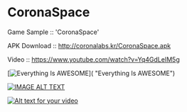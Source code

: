 # CoronaSpace
Game Sample :: 'CoronaSpace'

APK Download ::
http://coronalabs.kr/CoronaSpace.apk

Video ::
https://www.youtube.com/watch?v=Yq4GdLeIM5g

[![Everything Is AWESOME](http://wonhada.com/wp-content/uploads/2016/01/gamesample.jpg)]( "Everything Is AWESOME")

[![IMAGE ALT TEXT](http://wonhada.com/wp-content/uploads/2016/01/gamesample.jpg)](http://www.youtube.com/watch?v=Yq4GdLeIM5g "Video Title")

[![Alt text for your video](http://wonhada.com/wp-content/uploads/2016/01/gamesample.jpg)](http://youtu.be/Yq4GdLeIM5g)
